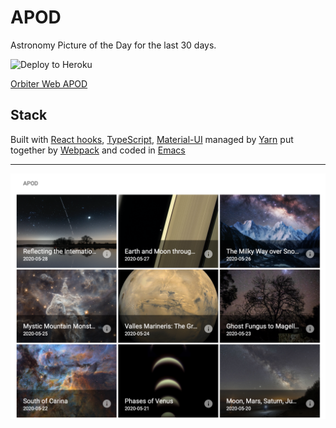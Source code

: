 # APOD

Astronomy Picture of the Day for the last 30 days.

![Deploy to Heroku](https://github.com/admanaut/orbiter/workflows/Deploy%20Orbiter%20Web%20APOD%20to%20Heroku/badge.svg?branch=master)

[Orbiter Web APOD](https://orbiter-web-apod.herokuapp.com)

## Stack
Built with [React hooks](https://reactjs.org/docs/hooks-overview.html), [TypeScript](https://www.typescriptlang.org), [Material-UI](https://material-ui.com)
managed by [Yarn](https://classic.yarnpkg.com/en/)
put together by [Webpack](https://webpack.js.org)
and coded in [Emacs](https://www.gnu.org/software/emacs/)

---

![](./examples/orbiter_web_apod.png)
